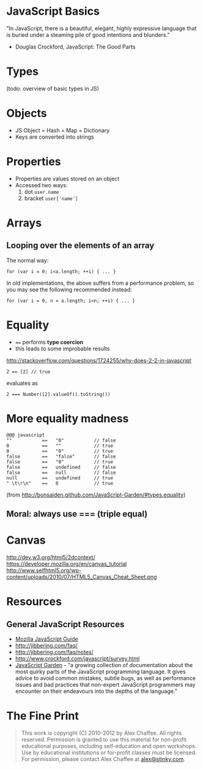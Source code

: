 # JavaScript Basics

"In JavaScript, there is a beautiful, elegant, highly expressive language that is buried under a steaming pile of good intentions and blunders."
 - Douglas Crockford, JavaScript: The Good Parts
 
# Types

(todo: overview of basic types in JS)

# Objects

* JS Object = Hash = Map = Dictionary
* Keys are converted into strings 

# Properties

* Properties are values stored on an object
* Accessed two ways:
  1. dot `user.name`
  2. bracket `user['name']`

# Arrays

## Looping over the elements of an array

The normal way:
 
    for (var i = 0; i<a.length; ++i) { ... }

In old implementations, the above suffers from a performance problem, so you may see the following recommended instead:

    for (var i = 0, n = a.length; i<n; ++i) { ... }

# Equality

* `==` performs **type coercion**
* this leads to some improbable results

http://stackoverflow.com/questions/1724255/why-does-2-2-in-javascript

    2 == [2] // true

evaluates as 

    2 === Number([2].valueOf().toString())

# More equality madness

    @@@ javascript
    ""           ==   "0"           // false
    0            ==   ""            // true
    0            ==   "0"           // true
    false        ==   "false"       // false
    false        ==   "0"           // true
    false        ==   undefined     // false
    false        ==   null          // false
    null         ==   undefined     // true
    " \t\r\n"    ==   0             // true

(from <http://bonsaiden.github.com/JavaScript-Garden/#types.equality>)

## Moral: always use === (triple equal)

# Canvas

http://dev.w3.org/html5/2dcontext/
https://developer.mozilla.org/en/canvas_tutorial
http://www.selfhtml5.org/wp-content/uploads/2010/07/HTML5_Canvas_Cheat_Sheet.png

# Resources

## General JavaScript Resources

* [Mozilla JavaScript Guide](http://developer.mozilla.org/en/JavaScript/Guide)
* <http://jibbering.com/faq/>
* <http://jibbering.com/faq/notes/>
* <http://www.crockford.com/javascript/survey.html>
* [JavaScript Garden](http://bonsaiden.github.com/JavaScript-Garden/) - "a growing collection of documentation about the most quirky parts of the JavaScript programming language. It gives advice to avoid common mistakes, subtle bugs, as well as performance issues and bad practices that non-expert JavaScript programmers may encounter on their endeavours into the depths of the language."


# The Fine Print

> This work is copyright (C) 2010-2012 by Alex Chaffee. All rights reserved. Permission is granted to use this material for non-profit educational purposes, including self-education and open workshops. Use by educational institutions or for-profit classes must be licensed. For permission, please contact Alex Chaffee at alex@stinky.com.
